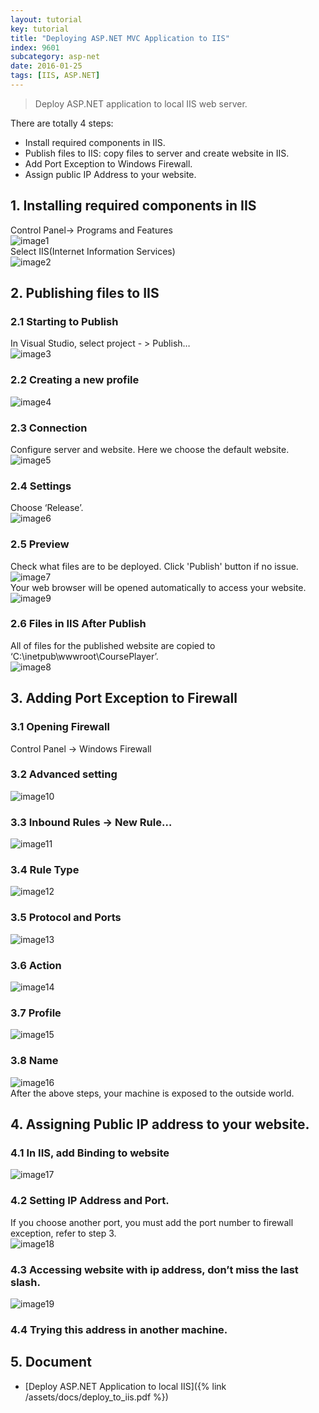 ```yaml
---
layout: tutorial
key: tutorial
title: "Deploying ASP.NET MVC Application to IIS"
index: 9601
subcategory: asp-net
date: 2016-01-25
tags: [IIS, ASP.NET]
---
```


> Deploy ASP.NET application to local IIS web server.

There are totally 4 steps:  

* Install required components in IIS.
* Publish files to IIS: copy files to server and create website in IIS.
* Add Port Exception to Windows Firewall.
* Assign public IP Address to your website.

## 1. Installing required components in IIS
Control Panel-> Programs and Features  
![image1](/assets/images/asp-net/9501/image1.png)  
Select IIS(Internet Information Services)  
![image2](/assets/images/asp-net/9501/image2.png)  

## 2. Publishing files to IIS  
### 2.1 Starting to Publish
In Visual Studio, select project - &gt; Publish…  
![image3](/assets/images/asp-net/9501/image3.png)  
### 2.2 Creating a new profile  
![image4](/assets/images/asp-net/9501/image4.png)  
### 2.3 Connection
Configure server and website. Here we choose the default website.  
![image5](/assets/images/asp-net/9501/image5.png)  
### 2.4 Settings
Choose ‘Release’.  
![image6](/assets/images/asp-net/9501/image6.png)  
### 2.5 Preview
Check what files are to be deployed. Click 'Publish' button if no issue.
![image7](/assets/images/asp-net/9501/image7.png)  
Your web browser will be opened automatically to access your website.  
![image9](/assets/images/asp-net/9501/image9.png)  
### 2.6 Files in IIS After Publish
All of files for the published website are copied to ‘C:\\inetpub\\wwwroot\\CoursePlayer’.  
![image8](/assets/images/asp-net/9501/image8.png)  

## 3. Adding Port Exception to Firewall  
### 3.1 Opening Firewall
Control Panel -&gt; Windows Firewall  
### 3.2 Advanced setting
![image10](/assets/images/asp-net/9501/image10.png)  
### 3.3 Inbound Rules -&gt; New Rule…
![image11](/assets/images/asp-net/9501/image11.png)  
### 3.4 Rule Type  
![image12](/assets/images/asp-net/9501/image12.png)  
### 3.5 Protocol and Ports  
![image13](/assets/images/asp-net/9501/image13.png)  
### 3.6 Action  
![image14](/assets/images/asp-net/9501/image14.png)  
### 3.7 Profile  
![image15](/assets/images/asp-net/9501/image15.png)  
### 3.8 Name  
![image16](/assets/images/asp-net/9501/image16.png)  
After the above steps, your machine is exposed to the outside world.

## 4. Assigning Public IP address to your website.  
### 4.1 In IIS, add Binding to website  
![image17](/assets/images/asp-net/9501/image17.png)  
### 4.2 Setting IP Address and Port.
If you choose another port, you must add the port number to firewall exception, refer to step 3.  
![image18](/assets/images/asp-net/9501/image18.png)  
### 4.3 Accessing website with ip address, don’t miss the last slash.  
![image19](/assets/images/asp-net/9501/image19.png)  
### 4.4 Trying this address in another machine.  

## 5. Document
* [Deploy ASP.NET Application to local IIS]({% link /assets/docs/deploy_to_iis.pdf %})
